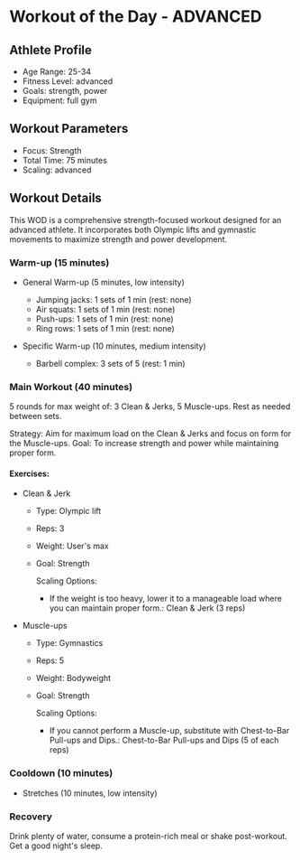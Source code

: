 # Workout of the Day - ADVANCED

## Athlete Profile
- Age Range: 25-34
- Fitness Level: advanced
- Goals: strength, power
- Equipment: full gym


## Workout Parameters
- Focus: Strength
- Total Time: 75 minutes
- Scaling: advanced

## Workout Details
This WOD is a comprehensive strength-focused workout designed for an advanced athlete. It incorporates both Olympic lifts and gymnastic movements to maximize strength and power development.

### Warm-up (15 minutes)

- General Warm-up (5 minutes, low intensity)
  - Jumping jacks: 1 sets of 1 min (rest: none)
  - Air squats: 1 sets of 1 min (rest: none)
  - Push-ups: 1 sets of 1 min (rest: none)
  - Ring rows: 1 sets of 1 min (rest: none)

- Specific Warm-up (10 minutes, medium intensity)
  - Barbell complex: 3 sets of 5 (rest: 1 min)

### Main Workout (40 minutes)
5 rounds for max weight of: 3 Clean & Jerks, 5 Muscle-ups. Rest as needed between sets.

Strategy: Aim for maximum load on the Clean & Jerks and focus on form for the Muscle-ups.
Goal: To increase strength and power while maintaining proper form.

#### Exercises:

- Clean & Jerk
  - Type: Olympic lift
  - Reps: 3
  - Weight: User's max
  - Goal: Strength
  
      Scaling Options:
      - If the weight is too heavy, lower it to a manageable load where you can maintain proper form.: Clean & Jerk (3 reps)

- Muscle-ups
  - Type: Gymnastics
  - Reps: 5
  - Weight: Bodyweight
  - Goal: Strength
  
      Scaling Options:
      - If you cannot perform a Muscle-up, substitute with Chest-to-Bar Pull-ups and Dips.: Chest-to-Bar Pull-ups and Dips (5 of each reps)

### Cooldown (10 minutes)
- Stretches (10 minutes, low intensity)

### Recovery
Drink plenty of water, consume a protein-rich meal or shake post-workout. Get a good night's sleep.
